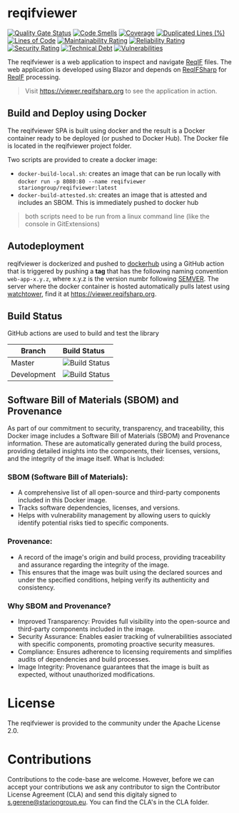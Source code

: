 # reqifviewer

[![Quality Gate Status](https://sonarcloud.io/api/project_badges/measure?project=STARIONGROUP_reqifviewer&metric=alert_status)](https://sonarcloud.io/summary/new_code?id=STARIONGROUP_reqifviewer)
[![Code Smells](https://sonarcloud.io/api/project_badges/measure?project=STARIONGROUP_reqifviewer&metric=code_smells)](https://sonarcloud.io/summary/new_code?id=STARIONGROUP_reqifviewer)
[![Coverage](https://sonarcloud.io/api/project_badges/measure?project=STARIONGROUP_reqifviewer&metric=coverage)](https://sonarcloud.io/summary/new_code?id=STARIONGROUP_reqifviewer)
[![Duplicated Lines (%)](https://sonarcloud.io/api/project_badges/measure?project=STARIONGROUP_reqifviewer&metric=duplicated_lines_density)](https://sonarcloud.io/summary/new_code?id=STARIONGROUP_reqifviewer)
[![Lines of Code](https://sonarcloud.io/api/project_badges/measure?project=STARIONGROUP_reqifviewer&metric=ncloc)](https://sonarcloud.io/summary/new_code?id=STARIONGROUP_reqifviewer)
[![Maintainability Rating](https://sonarcloud.io/api/project_badges/measure?project=STARIONGROUP_reqifviewer&metric=sqale_rating)](https://sonarcloud.io/summary/new_code?id=STARIONGROUP_reqifviewer)
[![Reliability Rating](https://sonarcloud.io/api/project_badges/measure?project=STARIONGROUP_reqifviewer&metric=reliability_rating)](https://sonarcloud.io/summary/new_code?id=STARIONGROUP_reqifviewer)
[![Security Rating](https://sonarcloud.io/api/project_badges/measure?project=STARIONGROUP_reqifviewer&metric=security_rating)](https://sonarcloud.io/summary/new_code?id=STARIONGROUP_reqifviewer)
[![Technical Debt](https://sonarcloud.io/api/project_badges/measure?project=STARIONGROUP_reqifviewer&metric=sqale_index)](https://sonarcloud.io/summary/new_code?id=STARIONGROUP_reqifviewer)
[![Vulnerabilities](https://sonarcloud.io/api/project_badges/measure?project=STARIONGROUP_reqifviewer&metric=vulnerabilities)](https://sonarcloud.io/summary/new_code?id=STARIONGROUP_reqifviewer)

The reqifviewer is a web application to inspect and navigate [ReqIF](https://www.omg.org/spec/ReqIF/1.2/About-ReqIF/) files. The web application is developed using Blazor and depends on [ReqIFSharp](https://reqifsharp.org) for [ReqIF](https://www.omg.org/spec/ReqIF/1.2/About-ReqIF/) processing. 

> Visit https://viewer.reqifsharp.org to see the application in action.

## Build and Deploy using Docker

The reqifviewer SPA is built using docker and the result is a Docker container ready to be deployed (or pushed to Docker Hub). The Docker file is located in the reqifviewer project folder.

Two scripts are provided to create a docker image:
  - `docker-build-local.sh`: creates an image that can be run locally with `docker run -p 8080:80 --name reqifviewer stariongroup/reqifviewer:latest`
  - `docker-build-attested.sh`: creates an image that is attested and includes an SBOM. This is immediately pushed to docker hub

> both scripts need to be run from a linux command line (like the console in GitExtensions)

## Autodeployment

reqifviewer is dockerized and pushed to [dockerhub](https://hub.docker.com/repository/docker/STARIONGROUP/reqifviewer) using a GitHub action that is triggered by pushing a **tag** that has the following naming convention `web-app-x.y.z`, where x.y.z is the version numbr following [SEMVER](https://semver.org/). The server where the docker container is hosted automatically pulls latest using [watchtower](https://github.com/containrrr/watchtower), find it at https://viewer.reqifsharp.org.

## Build Status

GitHub actions are used to build and test the library

Branch | Build Status
------- | :------------
Master | ![Build Status](https://github.com/STARIONGROUP/reqifviewer/actions/workflows/CodeQuality.yml/badge.svg?branch=master)
Development | ![Build Status](https://github.com/STARIONGROUP/reqifviewer/actions/workflows/CodeQuality.yml/badge.svg?branch=development)

## Software Bill of Materials (SBOM) and Provenance

As part of our commitment to security, transparency, and traceability, this Docker image includes a Software Bill of Materials (SBOM) and Provenance information. These are automatically generated during the build process, providing detailed insights into the components, their licenses, versions, and the integrity of the image itself.
What is Included:

### SBOM (Software Bill of Materials):

  - A comprehensive list of all open-source and third-party components included in this Docker image.
  - Tracks software dependencies, licenses, and versions.
  - Helps with vulnerability management by allowing users to quickly identify potential risks tied to specific components.

### Provenance:

  - A record of the image's origin and build process, providing traceability and assurance regarding the integrity of the image.
  - This ensures that the image was built using the declared sources and under the specified conditions, helping verify its authenticity and consistency.

### Why SBOM and Provenance?

  - Improved Transparency: Provides full visibility into the open-source and third-party components included in the image.
  - Security Assurance: Enables easier tracking of vulnerabilities associated with specific components, promoting proactive security measures.
  - Compliance: Ensures adherence to licensing requirements and simplifies audits of dependencies and build processes.
  - Image Integrity: Provenance guarantees that the image is built as expected, without unauthorized modifications.

# License

The reqifviewer is provided to the community under the Apache License 2.0.

# Contributions

Contributions to the code-base are welcome. However, before we can accept your contributions we ask any contributor to sign the Contributor License Agreement (CLA) and send this digitaly signed to s.gerene@stariongroup.eu. You can find the CLA's in the CLA folder.
